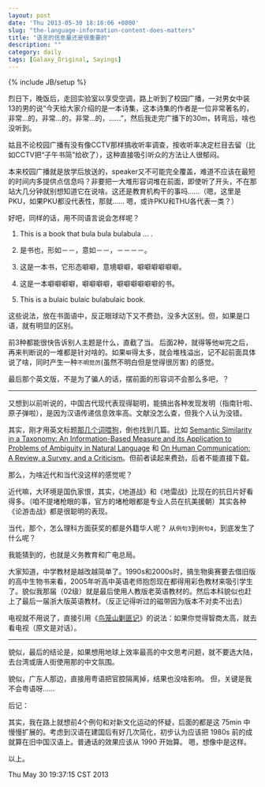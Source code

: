 ```yaml
---
layout: post
date: 'Thu 2013-05-30 18:18:06 +0800'
slug: "the-language-information-content-does-matters"
title: "语言的信息量还是很重要的"
description: ""
category: daily
tags: [Galaxy_Original, Sayings]
---
```

{% include JB/setup %}

烈日下，晚饭后，走回实验室以享受空调，路上听到了校园广播，一对男女中装13的男的说“今天给大家介绍的是一本诗集，这本诗集的作者是一位非常著名的，非常…的，非常…的，非常…的，……”，然后我走完广播下的30m，转弯后，啥也没听到。

姑且不论校园广播有没有像CCTV那样搞收听率调查，按收听率决定栏目去留（比如CCTV把“子午书简”给砍了），这种直接吸引听众的方法让人很郁闷。

本来校园广播就是放学后放送的，speaker又不可能完全覆盖，难道不应该在最短的时间内多提供点信息吗？非要把一大堆形容词堆在前面，即使听了开头，不在那站大几分钟就别想知道它在说啥。这还是教育机构干的事吗……（嗯，这里是PKU，如果PKU都没代表性，那就…… 嗯，或许PKU和THU各代表一类？）

好吧，同样的话，用不同语言说会怎样呢？

1.  This is a book that bula bula bulabula … .

2.  是书也，形如－－，意如－－，－－－－。

3.  这是一本书，它形态噼噼，意境噼噼，噼噼噼噼噼噼。

4.  这是一本噼噼噼噼，噼噼噼噼，噼噼噼噼噼噼的书。

5.  This is a bulaic bulaic bulabulaic book.

这些说法，放在书面语中，反正眼球动下又不费劲，没多大区别。但，如果是口语，就有明显的区别。

前3种都能很快告诉别人主题是什么，直截了当。
后面2种，就得等他`噼`完之后，再来判断说的一堆都是针对啥的。如果`噼`得太多，就会堆栈溢出，记不起前面具体说了啥，同时产生一种`不明觉厉`(虽然不明白但是觉得很厉害) 的感觉。

最后那个英文版，不是为了骗人的话，摆前面的形容词不会那么多吧，？

----

又想到以前听说的，中国古代现代表现得聪明，能搞出各种发现发明（指南针啦、原子弹啦），是因为汉语传递信息效率高。文献没怎么查，但我个人认为没错。

  其实，刚才用英文标题[那几个词喂狗](https://www.google.com/search?client=safari&rls=en&q=the+language+information+content&ie=UTF-8&oe=UTF-8)，倒也找到几篇。比如 [Semantic Similarity in a Taxonomy: An Information-Based Measure and its Application to Problems of Ambiguity in Natural Language](http://arxiv.org/abs/1105.5444) 和 [On Human Communication: A Review, a Survey, and a Criticism](http://www.eric.ed.gov/ERICWebPortal/search/detailmini.jsp?_nfpb=true&_&ERICExtSearch_SearchValue_0=ED053625&ERICExtSearch_SearchType_0=no&accno=ED053625)。但前者读起来费劲，后者不能直接下载。

那么，为啥近代和当代没这样的感觉呢？

近代嘛，大环境是国仇家恨，其实，《地道战》和《地雷战》比现在的抗日片好看得多。（咱不提堵枪眼的事，官方的堵枪眼都是专业人员在抗美援朝）其实各种《论游击战》都是很聪明的表现。

当代，那个，怎么理科方面获奖的都是外籍华人呢？
从`例句3`到`例句4`，到底发生了什么呢？

我能猜到的，也就是义务教育和广电总局。

大家知道，中学教材是越改越简单了。1990s和2000s时，搞生物奥赛要去借旧版的高中生物书来看，2005年听高中英语老师抱怨现在都得用彩色教材来吸引学生了。貌似我那届（02级）就是最后使用人教版老英语教材的。然后本科貌似也赶上了最后一届浙大版英语教材。（反正记得听过的磁带因为版本不对卖不出去）

电视就不用说了，直接引用《[鸟笼山剿匪记](http://www.awflasher.com/blog/archives/436)》的说法：如果你觉得智商太高，就去看电视（原文是对话）。

----

貌似，最后的结论是，如果想用地球上效率最高的中文思考问题，就不要选大陆，去台湾或唐人街使用那的中文氛围。

貌似，广东人那边，直接用粤语把官腔隔离掉，结果也没啥影响。
但，关键是我不会粤语呀……


后记：

其实，我在路上就想前4个例句和对新文化运动的怀疑，后面的都是这 75min 中慢慢扩展的。考虑到汉语在建国后有好几次简化，初步认为应该把 1980s 前的成就算在旧中国汉语上。普通话的效果应该从 1990 开始算。
嗯，想像中是这样。

以上。

Thu May 30 19:37:15 CST 2013
